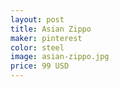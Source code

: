 ```yaml
---
layout: post
title: Asian Zippo 
maker: pinterest 
color: steel
image: asian-zippo.jpg
price: 99 USD
---
```

